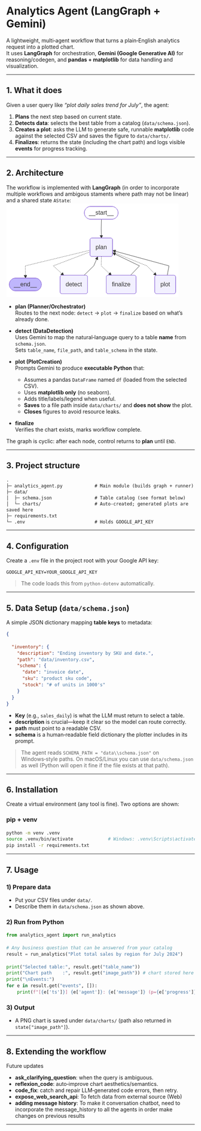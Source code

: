 # Analytics Agent (LangGraph + Gemini)

A lightweight, multi‑agent workflow that turns a plain‑English analytics request into a plotted chart.  
It uses **LangGraph** for orchestration, **Gemini (Google Generative AI)** for reasoning/codegen, and **pandas + matplotlib** for data handling and visualization.

---

## 1. What it does

Given a user query like _“plot daily sales trend for July”_, the agent:
1. **Plans** the next step based on current state.
2. **Detects data**: selects the best table from a catalog (`data/schema.json`).
3. **Creates a plot**: asks the LLM to generate safe, runnable **matplotlib** code against the selected CSV and saves the figure to `data/charts/`.
4. **Finalizes**: returns the state (including the chart path) and logs visible **events** for progress tracking.

---

## 2. Architecture

The workflow is implemented with **LangGraph** (in order to incorporate multiple workflows and ambigous staments where path may not be linear) and a shared state `AState`:
![AgentWorkFlow](architecture.png)
- **plan (Planner/Orchestrator)**  
  Routes to the next node: `detect` → `plot` → `finalize` based on what’s already done.

- **detect (DataDetection)**  
  Uses Gemini to map the natural‑language query to a table **name** from `schema.json`.  
  Sets `table_name`, `file_path`, and `table_schema` in the state.

- **plot (PlotCreation)**  
  Prompts Gemini to produce **executable Python** that:
  - Assumes a pandas `DataFrame` named `df` (loaded from the selected CSV).
  - Uses **matplotlib only** (no seaborn).
  - Adds title/labels/legend when useful.
  - **Saves** to a file path inside `data/charts/` and **does not show** the plot.
  - **Closes** figures to avoid resource leaks.

- **finalize**  
  Verifies the chart exists, marks workflow complete.

The graph is cyclic: after each node, control returns to **plan** until `END`.

---

## 3. Project structure

```
.
├─ analytics_agent.py            # Main module (builds graph + runner)
├─ data/
│  ├─ schema.json                # Table catalog (see format below)
│  └─ charts/                    # Auto‑created; generated plots are saved here
├─ requirements.txt
└─ .env                          # Holds GOOGLE_API_KEY
```

---

## 4. Configuration

Create a `.env` file in the project root with your Google API key:

```env
GOOGLE_API_KEY=YOUR_GOOGLE_API_KEY
```

> The code loads this from `python-dotenv` automatically.

---

## 5. Data Setup (`data/schema.json`)

A simple JSON dictionary mapping **table keys** to metadata:

```json
{
  
  "inventory": {
    "description": "Ending inventory by SKU and date.",
    "path": "data/inventory.csv",
    "schema": {
      "date": "invoice date",
      "sku": "product sku code",
      "stock": "# of units in 1000's"
    }
  }
}
```

- **Key** (e.g., `sales_daily`) is what the LLM must return to select a table.
- **description** is crucial—keep it clear so the model can route correctly.
- **path** must point to a readable CSV.
- **schema** is a human‑readable field dictionary the plotter includes in its prompt.

> The agent reads `SCHEMA_PATH = "data\\schema.json"` on Windows‑style paths. On macOS/Linux you can use `data/schema.json` as well (Python will open it fine if the file exists at that path).

---

## 6. Installation

Create a virtual environment (any tool is fine). Two options are shown:

### pip + venv
```bash
python -m venv .venv
source .venv/bin/activate             # Windows: .venv\Scripts\activate
pip install -r requirements.txt
```
---

## 7. Usage

### 1) Prepare data
- Put your CSV files under `data/`.
- Describe them in `data/schema.json` as shown above.

### 2) Run from Python
```python
from analytics_agent import run_analytics

# Any business question that can be answered from your catalog
result = run_analytics("Plot total sales by region for July 2024")

print("Selected table:", result.get("table_name"))
print("Chart path    :", result.get("image_path")) # chart stored here
print("\nEvents:")
for e in result.get("events", []):
    print(f"[{e['ts']}] {e['agent']}: {e['message']} (p={e['progress']})")
```

### 3) Output
- A PNG chart is saved under `data/charts/` (path also returned in `state["image_path"]`).

---


## 8. Extending the workflow
Future updates
- **ask_clarifying_question**: when the query is ambiguous.
- **reflexion_code**: auto‑improve chart aesthetics/semantics.
- **code_fix**: catch and repair LLM‑generated code errors, then retry.
- **expose_web_search_api**: To fetch data from external source (Web) 
- **adding message history**: To make it conversation chatbot, need to incorporate the message_history to all the agents in order make changes on previous results

---
